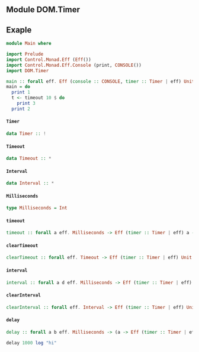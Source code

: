 ## Module DOM.Timer

## Exaple
```purescript
module Main where

import Prelude
import Control.Monad.Eff (Eff())
import Control.Monad.Eff.Console (print, CONSOLE())
import DOM.Timer

main :: forall eff. Eff (console :: CONSOLE, timer :: Timer | eff) Unit
main = do
  print 1
  t <- timeout 10 $ do
    print 3
  print 2
```

#### `Timer`

``` purescript
data Timer :: !
```

#### `Timeout`

``` purescript
data Timeout :: *
```

#### `Interval`

``` purescript
data Interval :: *
```

#### `Milliseconds`

``` purescript
type Milliseconds = Int
```

#### `timeout`

``` purescript
timeout :: forall a eff. Milliseconds -> Eff (timer :: Timer | eff) a -> Eff (timer :: Timer | eff) Timeout
```

#### `clearTimeout`

``` purescript
clearTimeout :: forall eff. Timeout -> Eff (timer :: Timer | eff) Unit
```

#### `interval`

``` purescript
interval :: forall a d eff. Milliseconds -> Eff (timer :: Timer | eff) a -> Eff (timer :: Timer | eff) Interval
```

#### `clearInterval`

``` purescript
clearInterval :: forall eff. Interval -> Eff (timer :: Timer | eff) Unit
```

#### `delay`

``` purescript
delay :: forall a b eff. Milliseconds -> (a -> Eff (timer :: Timer | eff) b) -> a -> Eff (timer :: Timer | eff) Timeout
```

```purescript
delay 1000 log "hi"
```


